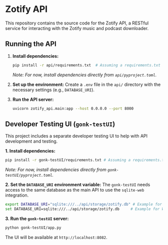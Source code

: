 # Zotify API

This repository contains the source code for the Zotify API, a RESTful service for interacting with the Zotify music and podcast downloader.

## Running the API

1.  **Install dependencies:**
    ```bash
    pip install -r api/requirements.txt  # Assuming a requirements.txt is generated from pyproject.toml
    ```
    *Note: For now, install dependencies directly from `api/pyproject.toml`.*

2.  **Set up the environment:**
    Create a `.env` file in the `api/` directory with the necessary settings (e.g., `DATABASE_URI`).

3.  **Run the API server:**
    ```bash
    uvicorn zotify_api.main:app --host 0.0.0.0 --port 8000
    ```

## Developer Testing UI (`gonk-testUI`)

This project includes a separate developer testing UI to help with API development and testing.

**1. Install dependencies:**
```bash
pip install -r gonk-testUI/requirements.txt # Assuming a requirements.txt is generated
```
*Note: For now, install dependencies directly from `gonk-testUI/pyproject.toml`.*

**2. Set the `DATABASE_URI` environment variable:**
The `gonk-testUI` needs access to the same database as the main API to use the `sqlite-web` integration.
```bash
export DATABASE_URI="sqlite:///../api/storage/zotify.db" # Example for Linux/macOS
set DATABASE_URI=sqlite:///../api/storage/zotify.db     # Example for Windows
```

**3. Run the `gonk-testUI` server:**
```bash
python gonk-testUI/app.py
```
The UI will be available at `http://localhost:8082`.
